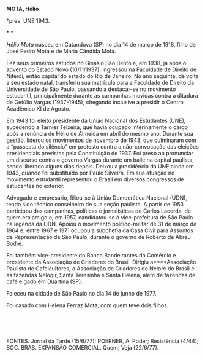 **MOTA, Hélio**

\*pres. UNE 1943.

* *

*Hélio Mota* nasceu em Catanduva (SP) no dia 14 de março de 1918, filho
de José Pedro Mota e de Maria Cândida Mota.

Fez seus primeiros estudos no Ginásio São Bento e, em 1938, já após o
advento do Estado Novo (10/11/1937), ingressou na Faculdade de Direito
de Niterói, então capital do estado do Rio de Janeiro. No ano seguinte,
de volta a seu estado natal, transferiu sua matrícula para a Faculdade
de Direito da Universidade de São Paulo, passando a destacar-se no
movimento estudantil, principalmente durante as campanhas movidas contra
a ditadura de Getúlio Vargas (1937-1945), chegando inclusive a presidir
o Centro Acadêmico XI de Agosto.

Em 1943 foi eleito presidente da União Nacional dos Estudantes (UNE),
sucedendo a Tarnier Teixeira, que havia ocupado interinamente o cargo
após a renúncia de Hélio de Almeida em abril do mesmo ano. Durante sua
gestão, liderou os movimentos de novembro de 1943, que culminaram com a
“passeata do silêncio” em protesto contra a não-convocação das eleições
presidenciais previstas pela Constituição de 1937. Foi preso ao
pronunciar um discurso contra o governo Vargas durante um baile na
capital paulista, sendo liberado alguns dias depois. Deixou a
presidência da UNE ainda em 1943, quando foi substituído por Paulo
Silveira. Em sua atuação no movimento estudantil representou o Brasil em
diversos congressos de estudantes no exterior.

Advogado e empresário, filiou-se à União Democrática Nacional (UDN),
tendo sido técnico conselheiro de sua seção paulista. A partir de 1953
participou das campanhas, políticas e jornalísticas de Carlos Lacerda,
de quem era amigo e, em 1957, candidatou-se à vice-prefeitura de São
Paulo na legenda da UDN. Apoiou o movimento político-militar de 31 de
março de 1964 e, entre 1967 e 1971 ocupou a subchefia da Casa Civil para
Assuntos de Representação de São Paulo, durante o governo de Roberto de
Abreu Sodré.

Foi também vice-presidente do Banco Bandeirantes do Comércio e
presidente da Associação de Criadores do Brasil. Dirigiu a****Associação
Paulista de Cafeicultores, a Associação de Criadores de Nelore do Brasil
e as fazendas Nelogir, Santa Teresinha e Santa Helena, além de fazendas
de café e gado em Duartina (SP).

Faleceu na cidade de São Paulo no dia 14 de junho de 1977.

Foi casado com Helena Ferraz Mota, com quem teve dois filhos.

 

 

FONTES: Jornal da Tarde (15/6/77); POERNER, A. Poder; Resistência
(4/44); SOC. BRAS. EXPANSÃO COMERCIAL. Quem; Veja (22/6/77).

 
